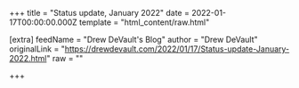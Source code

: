 
+++
title = "Status update, January 2022"
date = 2022-01-17T00:00:00.000Z
template = "html_content/raw.html"

[extra]
feedName = "Drew DeVault's Blog"
author = "Drew DeVault"
originalLink = "https://drewdevault.com/2022/01/17/Status-update-January-2022.html"
raw = ""

+++

